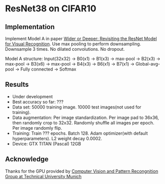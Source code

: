 # ResNet38 on CIFAR10

## Implementation

Implement Model A in paper [Wider or Deeper: Revisiting the ResNet Model for Visual Recognition](https://arxiv.org/abs/1611.10080).
Use max pooling to perform downsampling. Downsample 3 times. No dilated convolutions.
No dropout.

Model A structure: Input(32x32) -> B0(x1) -> B1(x3) -> max-pool -> B2(x3) -> max-pool -> B3(x6) -> max-pool -> B4(x3) -> B6(x1) -> B7(x1) ->
Global-avg-pool -> Fully connected -> Softmax

## Results

- Under development
- Best accuracy so far: ???
- Data set: 50000 training image. 10000 test images(not used for training).
- Data augmentation: Per image standardization. Per image pad to 36x36, then randomly crop to 32x32. Randomly shuffle all images per epoch. Per image randomly flip.
- Training: Train ??? epochs. Batch 128. Adam optimizer(with default hyperparameters). L2 weight decay 0.0002.
- Device: GTX TITAN (Pascal) 12GB

## Acknowledge

Thanks for the GPU provided by [Computer Vision and Pattern Recongnition Group at Technical University Munich](https://vision.in.tum.de/)
